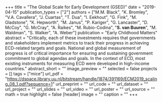 +++
title = "The Global Scale for Early Development (GSED)"
date = "2019-04-15"
publication_types = ["2"]
authors = ["M.M. Black", "K. Bromley", "V.A. Cavallera", "J. Cuartas", "T. Dua", "I. Eekhout", "G. Fink", "M. Gladstone", "K. Hepworth", "M. Janus", "P. Kariger", "G. Lancaster", "D. McCoy", "G. McCray", "A. Raikes", "M. Rubio-Codina", "**S. van Buuren**", "M. Waldman", "S. Walker", "A. Weber"]
publication = "Early Childhood Matters"
abstract = "Critically, each of these investments requires that governments and stakeholders implement metrics to track their progress in achieving ECD-related targets and goals. National and global measurement of progress is of critical importance for ensuring and sustaining government commitment to global agendas and goals. In the context of ECD, most existing instruments for measuring ECD were developed in high-income countries."
abstract_short = ""
image_preview = ""
selected = false
projects = []
tags = ["mice"]
url_pdf = "https://dspace.library.uu.nl/bitstream/handle/1874/391169/ECM2019_scaling_08_1.pdf?sequence=1"
url_preprint = ""
url_code = ""
url_dataset = ""
url_project = ""
url_slides = ""
url_video = ""
url_poster = ""
url_source = ""
math = true
highlight = false
[header]
image = ""
caption = ""
+++
